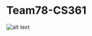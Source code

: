 # Team78-CS361


![alt text](https://github.com/johnha12/Team78-CS361/blob/[branch]/image.jpg?raw=true)
